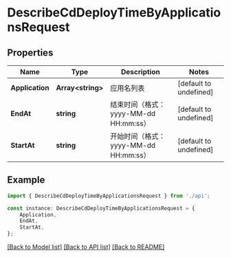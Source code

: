 # DescribeCdDeployTimeByApplicationsRequest


## Properties

Name | Type | Description | Notes
------------ | ------------- | ------------- | -------------
**Application** | **Array&lt;string&gt;** | 应用名列表 | [default to undefined]
**EndAt** | **string** | 结束时间（格式：yyyy-MM-dd HH:mm:ss） | [default to undefined]
**StartAt** | **string** | 开始时间（格式：yyyy-MM-dd HH:mm:ss） | [default to undefined]

## Example

```typescript
import { DescribeCdDeployTimeByApplicationsRequest } from './api';

const instance: DescribeCdDeployTimeByApplicationsRequest = {
    Application,
    EndAt,
    StartAt,
};
```

[[Back to Model list]](../README.md#documentation-for-models) [[Back to API list]](../README.md#documentation-for-api-endpoints) [[Back to README]](../README.md)

